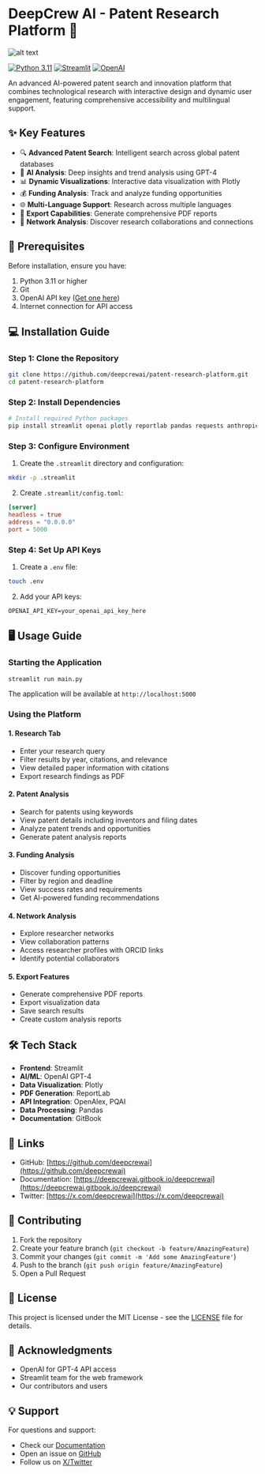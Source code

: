 # DeepCrew AI - Patent Research Platform 🔬

![alt text](https://deep-crew.ai/wp-content/uploads/2025/03/Deep-Vrew-Logo-Soft.png)


[![Python 3.11](https://img.shields.io/badge/Python-3.11-blue.svg)](https://www.python.org/downloads/)
[![Streamlit](https://img.shields.io/badge/Streamlit-1.32.0-FF4B4B.svg)](https://streamlit.io)
[![OpenAI](https://img.shields.io/badge/OpenAI-API-00A36C.svg)](https://openai.com/blog/openai-api)

An advanced AI-powered patent search and innovation platform that combines technological research with interactive design and dynamic user engagement, featuring comprehensive accessibility and multilingual support.

## ✨ Key Features

- 🔍 **Advanced Patent Search**: Intelligent search across global patent databases
- 🤖 **AI Analysis**: Deep insights and trend analysis using GPT-4
- 📊 **Dynamic Visualizations**: Interactive data visualization with Plotly
- 💰 **Funding Analysis**: Track and analyze funding opportunities
- 🌐 **Multi-Language Support**: Research across multiple languages
- 📑 **Export Capabilities**: Generate comprehensive PDF reports
- 🔗 **Network Analysis**: Discover research collaborations and connections

## 🚀 Prerequisites

Before installation, ensure you have:

1. Python 3.11 or higher
2. Git
3. OpenAI API key ([Get one here](https://platform.openai.com/api-keys))
4. Internet connection for API access

## 💻 Installation Guide

### Step 1: Clone the Repository
```bash
git clone https://github.com/deepcrewai/patent-research-platform.git
cd patent-research-platform
```

### Step 2: Install Dependencies
```bash
# Install required Python packages
pip install streamlit openai plotly reportlab pandas requests anthropic twilio trafilatura
```

### Step 3: Configure Environment
1. Create the `.streamlit` directory and configuration:
```bash
mkdir -p .streamlit
```

2. Create `.streamlit/config.toml`:
```toml
[server]
headless = true
address = "0.0.0.0"
port = 5000
```

### Step 4: Set Up API Keys
1. Create a `.env` file:
```bash
touch .env
```

2. Add your API keys:
```env
OPENAI_API_KEY=your_openai_api_key_here
```

## 🖥️ Usage Guide

### Starting the Application
```bash
streamlit run main.py
```
The application will be available at `http://localhost:5000`

### Using the Platform

#### 1. Research Tab
- Enter your research query
- Filter results by year, citations, and relevance
- View detailed paper information with citations
- Export research findings as PDF

#### 2. Patent Analysis
- Search for patents using keywords
- View patent details including inventors and filing dates
- Analyze patent trends and opportunities
- Generate patent analysis reports

#### 3. Funding Analysis
- Discover funding opportunities
- Filter by region and deadline
- View success rates and requirements
- Get AI-powered funding recommendations

#### 4. Network Analysis
- Explore researcher networks
- View collaboration patterns
- Access researcher profiles with ORCID links
- Identify potential collaborators

#### 5. Export Features
- Generate comprehensive PDF reports
- Export visualization data
- Save search results
- Create custom analysis reports

## 🛠️ Tech Stack

- **Frontend**: Streamlit
- **AI/ML**: OpenAI GPT-4
- **Data Visualization**: Plotly
- **PDF Generation**: ReportLab
- **API Integration**: OpenAlex, PQAI
- **Data Processing**: Pandas
- **Documentation**: GitBook

## 🔗 Links

- GitHub: [https://github.com/deepcrewai](https://github.com/deepcrewai)
- Documentation: [https://deepcrewai.gitbook.io/deepcrewai](https://deepcrewai.gitbook.io/deepcrewai)
- Twitter: [https://x.com/deepcrewai](https://x.com/deepcrewai)

## 🤝 Contributing

1. Fork the repository
2. Create your feature branch (`git checkout -b feature/AmazingFeature`)
3. Commit your changes (`git commit -m 'Add some AmazingFeature'`)
4. Push to the branch (`git push origin feature/AmazingFeature`)
5. Open a Pull Request

## 📄 License

This project is licensed under the MIT License - see the [LICENSE](LICENSE) file for details.

## 🙏 Acknowledgments

- OpenAI for GPT-4 API access
- Streamlit team for the web framework
- Our contributors and users

## 💡 Support

For questions and support:
- Check our [Documentation](https://deepcrewai.gitbook.io/deepcrewai)
- Open an issue on [GitHub](https://github.com/deepcrewai)
- Follow us on [X/Twitter](https://x.com/deepcrewai)
